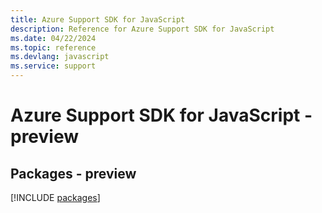 ```yaml
---
title: Azure Support SDK for JavaScript
description: Reference for Azure Support SDK for JavaScript
ms.date: 04/22/2024
ms.topic: reference
ms.devlang: javascript
ms.service: support
---
```

# Azure Support SDK for JavaScript - preview
## Packages - preview
[!INCLUDE [packages](support-index.md)]